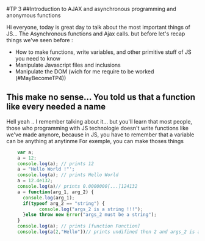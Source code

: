 #TP 3
##Introduction to AJAX and asynchronous programming and anonymous functions

Hi everyone, today is great day to talk about the most important things of JS... The Asynchronous functions and Ajax calls. but before let's recap things we've seen before :
- How to make functions, write variables, and other primitive stuff of JS you need to know
- Manipulate Javascript files and inclusions
- Manipulate the DOM (wich for me require to be worked (#MayBecomeTP4))

## This make no sense... You told us that a function like every needed a name
Hell yeah .. I remember talking about it... but you'll learn that most people, those who programming with JS technologie doesn't write functions like we've made anynore, because in JS, you have to remember that a variable can be anything at anytinme
For exemple, you can make thoses things
```javascript
	var a;
	a = 12;
	console.log(a); // prints 12
	a = "Hello World !"';
	console.log(a); // prints Hello World
	a = 12.4e132;
	console.log(a)// prints 0.0000000[...]124132
	a = function(arg_1, arg_2) {
	  console.log(arg_1);
	  if(typeof arg_2 == "string") {
	  	    console.log("args_2 is a string !!!");
	  }else throw new Error("args_2 must be a string");
	}
	console.log(a); // prints [function Function]
	console.log(a(2,"Hello"))// prints undifined then 2 and args_2 is a string !!!
```